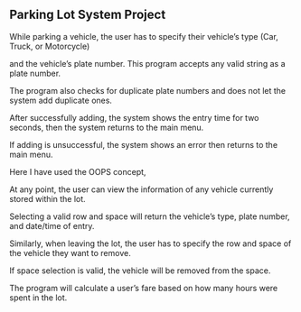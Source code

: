 ## Parking Lot System Project

While parking a vehicle, the user has to specify their vehicle’s type (Car, Truck, or Motorcycle) 

and the vehicle’s plate number. This program accepts any valid string as a plate number. 

The program also checks for duplicate plate numbers and does not let the system add duplicate ones.

After successfully adding, the system shows the entry time for two seconds, then the system returns to the main menu.

If adding is unsuccessful, the system shows an error then returns to the main menu.

Here I have used the OOPS concept,

At any point, the user can view the information of any vehicle currently stored within the lot.

Selecting a valid row and space will return the vehicle’s type, plate number, and date/time of entry.

Similarly, when leaving the lot, the user has to specify the row and space of the vehicle they want to remove. 

If space selection is valid, the vehicle will be removed from the space. 

The program will calculate a user’s fare based on how many hours were spent in the lot.
